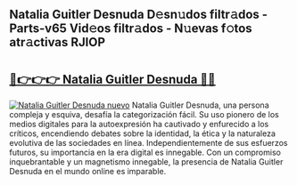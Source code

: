 ## Natalia Guitler Desnuda D𝚎sn𝚞dos filtr𝚊dos - Parts-v65 Vid𝚎os filtr𝚊dos - N𝚞evas f𝚘tos atr𝚊ctivas RJlOP

# <h2><a href="http://mbcmuh.tromn.icu/?c=Natalia+Guitler+Desnuda">🔗👉👉👉 Natalia Guitler Desnuda 🔗🔗</a></h2>

[![Natalia Guitler Desnuda nuevo](https://i.imgur.com/pEAQMta.gif)](http://mbcmuh.tromn.icu/?c=Natalia+Guitler+Desnuda)
Natalia Guitler Desnuda, una persona compleja y esquiva, desafía la categorización fácil. Su uso pionero de los medios digitales para la autoexpresión ha cautivado y enfurecido a los críticos, encendiendo debates sobre la identidad, la ética y la naturaleza evolutiva de las sociedades en línea. Independientemente de sus esfuerzos futuros, su importancia en la era digital es innegable. Con un compromiso inquebrantable y un magnetismo innegable, la presencia de Natalia Guitler Desnuda en el mundo online es imparable.

